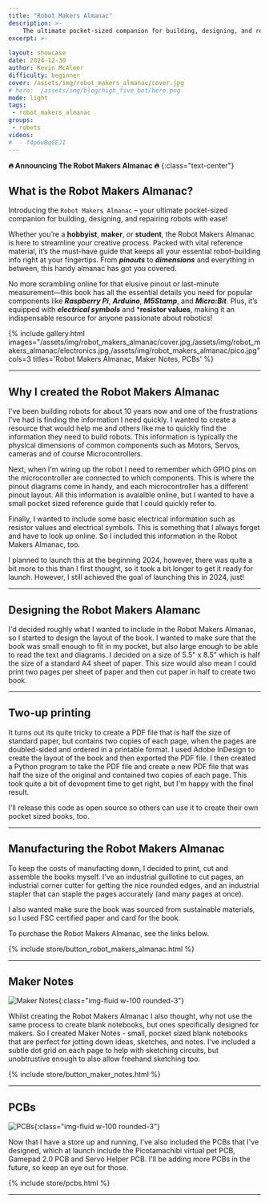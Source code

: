 ```yaml
---
title: "Robot Makers Almanac"
description: >-
    The ultimate pocket-sized companion for building, designing, and repairing robots with ease
excerpt: >-
   
layout: showcase
date: 2024-12-30
author: Kevin McAleer
difficulty: beginner
cover: /assets/img/robot_makers_almanac/cover.jpg
# hero:  /assets/img/blog/high_five_bot/hero.png
mode: light
tags:
 - robot_makers_almanac
groups:
 - robots
videos:
#  - f4p6wBqGEJI
---
```


**🔥 Announcing The Robot Makers Almanac 🔥**
{:class="text-center"}

## What is the Robot Makers Almanac?

Introducing the `Robot Makers Almanac` – your ultimate pocket-sized companion for building, designing, and repairing robots with ease!

Whether you’re a **hobbyist**, **maker**, or **student**, the Robot Makers Almanac is here to streamline your creative process. Packed with vital reference material, it’s the must-have guide that keeps all your essential robot-building info right at your fingertips. From ***pinouts*** to ***dimensions*** and everything in between, this handy almanac has got you covered.

No more scrambling online for that elusive pinout or last-minute measurement—this book has all the essential details you need for popular components like ***Raspberry Pi***, ***Arduino***, ***M5Stamp***, and ***Micro:Bit***. Plus, it’s equipped with ***electrical symbols*** and ***resistor values**, making it an indispensable resource for anyone passionate about robotics!

{% include gallery.html images="/assets/img/robot_makers_almanac/cover.jpg,/assets/img/robot_makers_almanac/electronics.jpg,/assets/img/robot_makers_almanac/pico.jpg" cols=3 titles='Robot Makers Almanac, Maker Notes, PCBs' %}

---

## Why I created the Robot Makers Almanac

I've been building robots for about 10 years now and one of the frustrations I've had is finding the information I need quickly. I wanted to create a resource that would help me and others like me to quickly find the information they need to build robots. This information is typically the physical dimensions of common components such as Motors, Servos, cameras and of course Microcontrollers.

Next, when I'm wiring up the robot I need to remember which GPIO pins on the microcontroller are connected to which components. This is where the pinout diagrams come in handy, and each microcontroller has a different pinout layout. All this information is avaialble online, but I wanted to have a small pocket sized reference guide that I could quickly refer to.

Finally, I wanted to include some basic electrical information such as resistor values and electrical symbols. This is something that I always forget and have to look up online. So I included this information in the Robot Makers Almanac, too.

I planned to launch this at the beginning 2024, however, there was quite a bit more to this than I first thought, so it took a bit longer to get it ready for launch. However, I still achieved the goal of launching this in 2024, just!

---

## Designing the Robot Makers Alamanc

I'd decided roughly what I wanted to include in the Robot Makers Almanac, so I started to design the layout of the book. I wanted to make sure that the book was small enough to fit in my pocket, but also large enough to be able to read the text and diagrams. I decided on a size of 5.5" x 8.5" which is half the size of a standard A4 sheet of paper. This size would also mean I could print two pages per sheet of paper and then cut  paper in half to create two book.

---

## Two-up printing

It turns out its quite tricky to create a PDF file that is half the size of standard paper, but contains two copies of each page, when the pages are doubled-sided and ordered in a printable format. I used Adobe InDesign to create the layout of the book and then exported the PDF file. I then created a Python program to take the PDF file and create a new PDF file that was half the size of the original and contained two copies of each page. This took quite a bit of devopment time to get right, but I'm happy with the final result. 

I'll release this code as open source so others can use it to create their own pocket sized books, too.

---

## Manufacturing the Robot Makers Almanac

To keep the costs of manufacting down, I decided to print, cut and assemble the books myself. I've an industrial guillotine to cut pages, an industrial corner cutter for getting the nice rounded edges, and an industrial stapler that can staple the pages accurately (and many pages at once).

I also wanted make sure the book was sourced from sustainable materials, so I used FSC certified paper and card for the book.

To purchase the Robot Makers Almanac, see the links below.

{% include store/button_robot_makers_almanac.html %}

---

## Maker Notes

![Maker Notes](/assets/img/maker_notes/cover.jpg){:class="img-fluid w-100 rounded-3"}

Whilst creating the Robot Makers Almanac I also thought, why not use the same process to create blank notebooks, but ones specifically designed for makers. So I created Maker Notes - small, pocket sized blank notebooks that are perfect for jotting down ideas, sketches, and notes. I've included a subtle dot grid on each page to help with sketching circuits, but unobtrustive enough to also allow freehand sketching too.

{% include store/button_maker_notes.html %}

---

## PCBs

![PCBs](/assets/img/pcbs/cover.jpg){:class="img-fluid w-100 rounded-3"}

Now that I have a store up and running, I've also included the PCBs that I've designed, which at launch include the Picotamachibi virtual pet PCB, Gamepad 2.0 PCB and Servo Helper PCB. I'll be adding more PCBs in the future, so keep an eye out for those.

{% include store/pcbs.html %}

---
